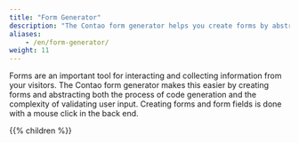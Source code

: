 ```yaml
---
title: "Form Generator"
description: "The Contao form generator helps you create forms by abstracting both the process of code generation and the complexity of validating the user input."
aliases:
    - /en/form-generator/
weight: 11
---
```


Forms are an important tool for interacting and collecting information from your visitors. The Contao form generator 
makes this easier by creating forms and abstracting both the process of code generation and the complexity of validating 
user input. Creating forms and form fields is done with a mouse click in the back end.

{{% children %}}
